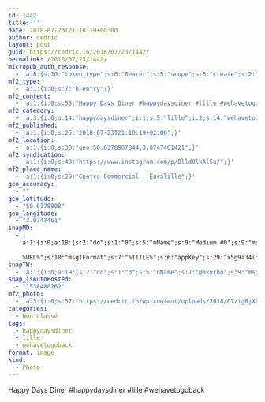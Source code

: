 ```yaml
---
id: 1442
title: ''
date: 2018-07-23T21:10:19+00:00
author: cedric
layout: post
guid: https://cedric.io/2018/07/23/1442/
permalink: /2018/07/23/1442/
micropub_auth_response:
  - 'a:8:{s:10:"token_type";s:6:"Bearer";s:5:"scope";s:6:"create";s:2:"me";s:18:"https://cedric.io/";s:9:"issued_by";s:45:"https://cedric.io/wp-json/indieauth/1.0/token";s:9:"client_id";s:24:"https://ownyourgram.com/";s:9:"issued_at";i:1538480152;s:4:"user";i:1;s:13:"last_accessed";i:1538480261;}'
mf2_type:
  - 'a:1:{i:0;s:7:"h-entry";}'
mf2_content:
  - 'a:1:{i:0;s:55:"Happy Days Diner #happydaysdiner #lille #wehavetogoback";}'
mf2_category:
  - 'a:3:{i:0;s:14:"happydaysdiner";i:1;s:5:"lille";i:2;s:14:"wehavetogoback";}'
mf2_published:
  - 'a:1:{i:0;s:25:"2018-07-23T21:10:19+02:00";}'
mf2_location:
  - 'a:1:{i:0;s:30:"geo:50.6378907844,3.0747461421";}'
mf2_syndication:
  - 'a:1:{i:0;s:40:"https://www.instagram.com/p/Blld0lkAlSa/";}'
mf2_place_name:
  - 'a:1:{i:0;s:29:"Centre Commercial - Euralille";}'
geo_accuracy:
  - ""
geo_latitude:
  - "50.6378908"
geo_longitude:
  - "3.0747461"
snapMD:
  - |
    a:1:{i:0;a:18:{s:2:"do";s:1:"0";s:5:"nName";s:9:"Medium #0";s:9:"msgFormat";s:19:"%FULLTEXT%
    
    %URL%";s:10:"msgTFormat";s:7:"%TITLE%";s:6:"appKey";s:29:"x5g9a34l5z294i5y2q284e4g54454";s:6:"appSec";s:85:"d3h0a44e4s2b4i5u2r234m5f5b4v2l5q2a444h574347464a454x2w20374447494c484b4w2c464f5u2d4z2";s:8:"inclTags";s:1:"1";s:7:"fltrsOn";i:0;s:5:"fltrs";a:0:{}s:7:"proxyOn";i:0;s:7:"useSURL";i:0;s:1:"v";i:350;s:4:"publ";s:1:"0";s:11:"accessToken";s:65:"2353413aa5437433e5648ccf74a16119308317c52d1a24d8ed99f26add037528a";s:12:"appAppUserID";s:65:"104b21fd8da79171a6e7bf800d03b4b761204f242935e05d2d86850a6b1635f77";s:14:"appAppUserName";s:26:"Cédric Bousmanne (akyrho)";s:13:"appAppUserURL";s:26:"https://medium.com/@akyrho";s:7:"pubList";a:0:{}}}
snapTW:
  - 'a:1:{i:0;a:19:{s:2:"do";s:1:"0";s:5:"nName";s:7:"@akyrho";s:9:"msgFormat";s:26:"%TITLE%. %EXCERPT% - %URL%";s:6:"appKey";s:55:"x5g9a8325v2y475r3c4m48584n53446p423r3r5u3e356j5j3k4r2p3";s:6:"appSec";s:105:"d3h0a94o46415u594v3q5l5n5l4r4x474x4j484o473u4i5w2m4k494z2k344n306n5r3l5v2s554p4n3p3k45495c3z4v4d3m3u5w525";s:7:"fltrsOn";i:0;s:5:"fltrs";a:0:{}s:7:"proxyOn";i:0;s:7:"useSURL";i:0;s:1:"v";i:350;s:5:"twURL";s:25:"http://twitter.com/akyrho";s:11:"accessToken";s:50:"6678782-Eyg60SCeh7762DEIsYtTPD5GVeOuSN8ATMdF2Lpppe";s:14:"accessTokenSec";s:45:"PgGDCbcYLJnR5esZjY9ID72A33mUNCYnQwaQTBsojSJNa";s:5:"tw140";i:0;s:10:"riComments";s:1:"1";s:11:"riCommentsM";s:1:"1";s:12:"riCommentsAA";s:1:"1";s:8:"attchImg";s:1:"1";s:9:"wpImgSize";s:4:"full";}}'
snap_isAutoPosted:
  - "1538480262"
mf2_photo:
  - 'a:3:{i:0;s:57:"https://cedric.io/wp-content/uploads/2018/07/igBjXEHb.jpg";i:1;s:57:"https://cedric.io/wp-content/uploads/2018/07/ig2KFf3c.jpg";i:2;s:57:"https://cedric.io/wp-content/uploads/2018/07/igdcRwUf.jpg";}'
categories:
  - Non classé
tags:
  - happydaysdiner
  - lille
  - wehavetogoback
format: image
kind:
  - Photo
---
```

Happy Days Diner #happydaysdiner #lille #wehavetogoback

</p>